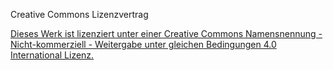 Creative Commons Lizenzvertrag

[Dieses Werk ist lizenziert unter einer Creative Commons Namensnennung - Nicht-kommerziell - Weitergabe unter gleichen Bedingungen 4.0 International Lizenz.](https://creativecommons.org/licenses/by-nc-sa/4.0/)
